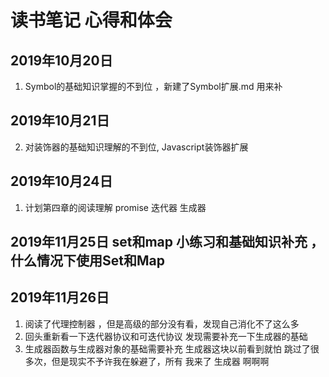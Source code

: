 # 读书笔记 心得和体会
## 2019年10月20日
1. Symbol的基础知识掌握的不到位 ，新建了Symbol扩展.md 用来补
## 2019年10月21日
2. 对装饰器的基础知识理解的不到位, Javascript装饰器扩展
## 2019年10月24日
1. 计划第四章的阅读理解  promise 迭代器  生成器
## 2019年11月25日 set和map 小练习和基础知识补充 ，什么情况下使用Set和Map
## 2019年11月26日 
1. 阅读了代理控制器 ，但是高级的部分没有看，发现自己消化不了这么多
2. 回头重新看一下迭代器协议和可迭代协议 发现需要补充一下生成器的基础
3. 生成器函数与生成器对象的基础需要补充 生成器这块以前看到就怕 跳过了很多次，但是现实不予许我在躲避了，所有 我来了 生成器 啊啊啊


